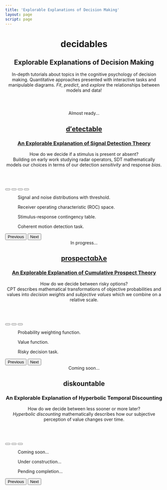 ```yaml
---
title: 'Explorable Explanations of Decision Making'
layout: page
script: page
---
```


<!--lint ignore first-heading-level-->

<header class="dec-main-header">
  <hgroup class="dec-main-titles">
    <h1 class="dec-main-title">decidables</h1>
    <h2 class="dec-main-subtitle">Explorable Explanations of Decision Making</h2>
  </hgroup>
  <p class="dec-main-lead">
    In-depth tutorials about topics in the cognitive psychology of decision making.
    Quantitative approaches presented with interactive tasks and manipulable diagrams.
    <em>Fit</em>, <em>predict</em>, and <em>explore</em> the relationships between models and
    data!
  </p>
</header>

<div class="dec-sites">

  <section class="dec-site">
  <!-- DETECTABLE -->
    <div class="dec-site-wrapper">
      <header class="dec-site-header">
        <div class="dec-site-intro">Almost ready...</div>
        <a class="dec-site-link" href="detectable/">
          <hgroup class="dec-site-titles">
            <h2 class="dec-site-title">
              <span class="detectable"><span class="math-var d">d′</span>ete<span class="math-var c">c</span>table</span>
            </h2>
            <h3 class="dec-site-subtitle">An Explorable Explanation of Signal Detection Theory</h3>
          </hgroup>
        </a>
        <p class="dec-site-lead">
          How do we decide if a stimulus is present or absent?<br>
          Building on early work studying radar operators, SDT mathematically models our
          choices in terms of our detection <em>sensitivity</em> and response <em>bias</em>.
        </p>
      </header>
      <div class="dec-carousel carousel slide" id="detectable-carousel" data-bs-interval="false" data-bs-touch="false">
        <div class="dec-carousel-indicators carousel-indicators">
          <button type="button" data-bs-target="#detectable-carousel" data-bs-slide-to="0" aria-label="Slide 1" class="active" aria-current="true"></button>
          <button type="button" data-bs-target="#detectable-carousel" data-bs-slide-to="1" aria-label="Slide 2"></button>
          <button type="button" data-bs-target="#detectable-carousel" data-bs-slide-to="2" aria-label="Slide 3"></button>
          <button type="button" data-bs-target="#detectable-carousel" data-bs-slide-to="3" aria-label="Slide 4"></button>
        </div>
        <div class="dec-carousel-items">
          <div class="dec-carousel-item carousel-item active">
            <figure class="dec-demo-figure">
              <sdt-model class="dec-demo" interactive threshold bias distributions sensitivity color="outcome"></sdt-model>
              <figcaption class="dec-demo-caption">Signal and noise distributions with threshold.</figcaption>
            </figure>
          </div>
          <div class="dec-carousel-item carousel-item">
            <figure class="dec-demo-figure">
              <roc-space class="dec-demo" interactive point="all" iso-d="all" iso-c="all" far="0.1" hr="0.8"></roc-space>
              <figcaption class="dec-demo-caption">Receiver operating characteristic (ROC) space.</figcaption>
            </figure>
          </div>
          <div class="dec-carousel-item carousel-item">
            <figure class="dec-demo-figure">
              <detectable-table class="dec-demo" numeric interactive summary="stimulusRates responseRates accuracy" hits="80" misses="20" false-alarms="10" correct-rejections="90" color="outcome"></detectable-table>
              <figcaption class="dec-demo-caption">Stimulus-response contingency table.</figcaption>
            </figure>
          </div>
          <div class="dec-carousel-item carousel-item">
            <figure class="dec-demo-figure">
              <rdk-task class="dec-demo" running count="100" coherence="0.5" trials="Infinity" probability="0.5" duration="1000" wait="1000" iti="1000"></rdk-task>
              <figcaption class="dec-demo-caption">Coherent motion detection task.</figcaption>
            </figure>
          </div>
        </div>
        <button class="dec-carousel-control carousel-control-prev" type="button" data-bs-target="#detectable-carousel" data-bs-slide="prev">
          <span class="dec-carousel-prev-icon" aria-hidden="true"></span>
          <span class="visually-hidden">Previous</span>
        </button>
        <button class="dec-carousel-control carousel-control-next" type="button" data-bs-target="#detectable-carousel" data-bs-slide="next">
          <span class="dec-carousel-next-icon" aria-hidden="true"></span>
          <span class="visually-hidden">Next</span>
        </button>
      </div>
    </div>
  </section>

  <section class="dec-site">
  <!-- PROSPECTABLE -->
    <div class="dec-site-wrapper">
      <header class="dec-site-header">
        <div class="dec-site-intro">In progress...</div>
        <a class="dec-site-link" href="prospectable/">
          <hgroup class="dec-site-titles">
            <h2 class="dec-site-title">
              <span class="prospectable">prospect<span class="math-var">α</span>b<span class="math-var">λ</span>e</span>
            </h2>
            <h3 class="dec-site-subtitle">An Explorable Explanation of Cumulative Prospect Theory</h3>
          </hgroup>
        </a>
        <p class="dec-site-lead">
          How do we decide between risky options?<br>
          CPT describes mathematical transformations of objective probabilities and values
          into <em>decision weights</em> and <em>subjective values</em> which we combine on a
          relative scale.
        </p>
      </header>
      <div class="dec-carousel carousel slide" id="prospectable-carousel" data-bs-interval="false" data-bs-touch="false">
        <div class="dec-carousel-indicators carousel-indicators">
          <button type="button" data-bs-target="#prospectable-carousel" data-bs-slide-to="0" class="active" aria-current="true" aria-label="Slide 1"></button>
          <button type="button" data-bs-target="#prospectable-carousel" data-bs-slide-to="1" aria-label="Slide 2"></button>
          <button type="button" data-bs-target="#prospectable-carousel" data-bs-slide-to="2" aria-label="Slide 3"></button>
        </div>
        <div class="dec-carousel-items">
          <div class="dec-carousel-item carousel-item active">
            <figure class="dec-demo-figure">
              <cpt-probability class="dec-demo" interactive gamma="0.75" label probability="0.75"></cpt-probability>
              <figcaption class="dec-demo-caption">Probability weighting function.</figcaption>
            </figure>
          </div>
          <div class="dec-carousel-item carousel-item">
            <figure class="dec-demo-figure">
              <cpt-value class="dec-demo" interactive alpha="0.9" lambda="2" value="10"></cpt-value>
              <figcaption class="dec-demo-caption">Value function.</figcaption>
            </figure>
          </div>
          <div class="dec-carousel-item carousel-item">
            <figure class="dec-demo-figure">
              <risky-task class="dec-demo" running trials="Infinity" duration="2500" iti="1500"></risky-task>
              <figcaption class="dec-demo-caption">Risky decision task.</figcaption>
            </figure>
          </div>
        </div>
        <button class="dec-carousel-control carousel-control-prev" type="button" data-bs-target="#prospectable-carousel" data-bs-slide="prev">
          <span class="dec-carousel-prev-icon" aria-hidden="true"></span>
          <span class="visually-hidden">Previous</span>
        </button>
        <button class="dec-carousel-control carousel-control-next" type="button" data-bs-target="#prospectable-carousel" data-bs-slide="next">
          <span class="dec-carousel-next-icon" aria-hidden="true"></span>
          <span class="visually-hidden">Next</span>
        </button>
      </div>
    </div>
  </section>

  <section class="dec-site">
  <!-- DISCOUNTABLE -->
    <div class="dec-site-wrapper">
      <header class="dec-site-header">
        <div class="dec-site-intro dec-disabled">Coming soon...</div>
        <a class="dec-site-link dec-disabled"> <!-- href="discountable/" -->
          <hgroup class="dec-site-titles">
            <h2 class="dec-site-title">
              <span class="discountable">dis<span class="math-var">k</span>ountable</span>
            </h2>
            <h3 class="dec-site-subtitle">An Explorable Explanation of Hyperbolic Temporal Discounting</h3>
          </hgroup>
        </a>
        <p class="dec-site-lead dec-disabled">
          How do we decide between less sooner or more later?<br>
          <em>Hyperbolic discounting</em> mathematically describes how our subjective
          perception of value changes over time.
        </p>
      </header>
      <div class="dec-carousel carousel slide" id="discountable-carousel" data-bs-interval="false" data-bs-touch="false">
        <div class="dec-carousel-indicators carousel-indicators">
          <button type="button" data-bs-target="#discountable-carousel" data-bs-slide-to="0" class="active" aria-current="true" aria-label="Slide 1"></button>
          <button type="button" data-bs-target="#discountable-carousel" data-bs-slide-to="1" aria-label="Slide 2"></button>
          <button type="button" data-bs-target="#discountable-carousel" data-bs-slide-to="2" aria-label="Slide 3"></button>
        </div>
        <div class="dec-carousel-items">
          <div class="dec-carousel-item carousel-item active">
            <figure class="dec-demo-figure">
              <div class="dec-demo-placeholder dec-disabled">Coming soon...</div>
              <figcaption class="dec-demo-caption"></figcaption>
            </figure>
          </div>
          <div class="dec-carousel-item carousel-item">
            <figure class="dec-demo-figure">
              <div class="dec-demo-placeholder dec-disabled">Under construction...</div>
              <figcaption class="dec-demo-caption"></figcaption>
            </figure>
          </div>
          <div class="dec-carousel-item carousel-item">
            <figure class="dec-demo-figure">
              <div class="dec-demo-placeholder dec-disabled">Pending completion...</div>
              <figcaption class="dec-demo-caption"></figcaption>
            </figure>
          </div>
        </div>
        <button class="dec-carousel-control carousel-control-prev" type="button" data-bs-target="#discountable-carousel" data-bs-slide="prev">
          <span class="dec-carousel-prev-icon" aria-hidden="true"></span>
          <span class="visually-hidden">Previous</span>
        </button>
        <button class="dec-carousel-control carousel-control-next" type="button" data-bs-target="#discountable-carousel" data-bs-slide="next">
          <span class="dec-carousel-next-icon" aria-hidden="true"></span>
          <span class="visually-hidden">Next</span>
        </button>
      </div>
    </div>
  </section>

</div>

